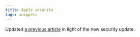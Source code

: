 ```yaml
---
title: Apple security
tags: snippets
---
```


Updated [a previous article](http://wincent.dev/a/about/wincent/weblog/archives/2006/09/dont_run_mac_os.php) in light of the new security update.
